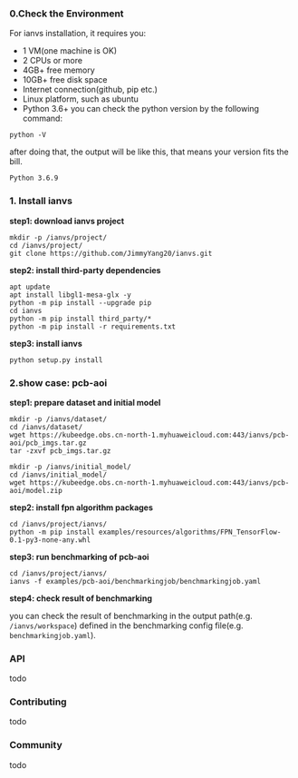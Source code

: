 ### 0.Check the Environment
For ianvs installation, it requires you:
* 1 VM(one machine is OK)
* 2 CPUs or more 
* 4GB+ free memory
* 10GB+ free disk space
* Internet connection(github, pip etc.)
* Linux platform, such as ubuntu
* Python 3.6+
you can check the python version by the following command:
```
python -V
```
after doing that, the output will be like this, that means your version fits the bill.
```
Python 3.6.9
```

### 1. Install ianvs
**step1: download ianvs project**
```
mkdir -p /ianvs/project/
cd /ianvs/project/
git clone https://github.com/JimmyYang20/ianvs.git    
```

**step2: install third-party dependencies**
```
apt update
apt install libgl1-mesa-glx -y
python -m pip install --upgrade pip
cd ianvs
python -m pip install third_party/*
python -m pip install -r requirements.txt
```

**step3: install ianvs**
```
python setup.py install  
```

### 2.show case: pcb-aoi

**step1: prepare dataset and initial model**

```
mkdir -p /ianvs/dataset/   
cd /ianvs/dataset/  
wget https://kubeedge.obs.cn-north-1.myhuaweicloud.com:443/ianvs/pcb-aoi/pcb_imgs.tar.gz
tar -zxvf pcb_imgs.tar.gz

mkdir -p /ianvs/initial_model/   
cd /ianvs/initial_model/
wget https://kubeedge.obs.cn-north-1.myhuaweicloud.com:443/ianvs/pcb-aoi/model.zip
```

**step2: install fpn algorithm packages**
```
cd /ianvs/project/ianvs/
python -m pip install examples/resources/algorithms/FPN_TensorFlow-0.1-py3-none-any.whl
```

**step3: run benchmarking of pcb-aoi**

```
cd /ianvs/project/ianvs/
ianvs -f examples/pcb-aoi/benchmarkingjob/benchmarkingjob.yaml
```

**step4: check result of benchmarking**  

you can check the result of benchmarking in the output path(e.g. `/ianvs/workspace`) defined in the
benchmarking config file(e.g. `benchmarkingjob.yaml`).

### API
todo

### Contributing
todo

### Community
todo